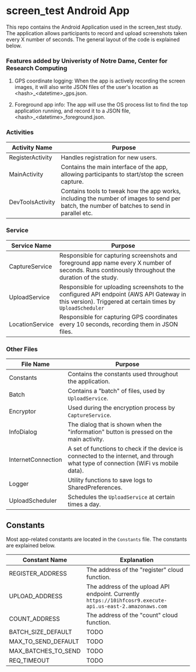 # screen_test Android App

This repo contains the Android Application used in the screen_test study. The application allows participants to record and upload screenshots taken every X number of seconds. The general layout of the code is explained below.

### Features added by Univeristy of Notre Dame, Center for Research Computing

1.  GPS coordinate logging:  When the app is actively recording the screen images, it will also write JSON files of the user's location as \<hash\>_\<datetime\>_gps.json.  

2.  Foreground app info:  The app will use the OS process list to find the top application running, and record it to a JSON file, \<hash\>_\<datetime\>_foreground.json.  



### Activities

| Activity Name    | Purpose                                                      |
| ---------------- | ------------------------------------------------------------ |
| RegisterActivity | Handles registration for new users.                          |
| MainActivity     | Contains the main interface of the app, allowing participants to start/stop the screen capture. |
| DevToolsActivity | Contains tools to tweak how the app works, including the number of images to send per batch, the number of batches to send in parallel etc. |

### Service

| Service Name   | Purpose                                                      |
| -------------- | ------------------------------------------------------------ |
| CaptureService | Responsible for capturing screenshots and foreground app name every X number of seconds. Runs continously throughout the duration of the study. |
| UploadService  | Responsible for uploading screenshots to the configured API endpoint (AWS API Gateway in this version). Triggered at certain times by `UploadScheduler` |
| LocationService| Responsible for capturing GPS coordinates every 10 seconds, recording them in JSON files.  |

### Other Files

| File Name          | Purpose                                                      |
| ------------------ | ------------------------------------------------------------ |
| Constants          | Contains the constants used throughout the application.      |
| Batch              | Contains a "batch" of files, used by `UploadService`.        |
| Encryptor          | Used during the encryption process by `CaptureService`.      |
| InfoDialog         | The dialog that is shown when the "information" button is pressed on the main activity. |
| InternetConnection | A set of functions to check if the device is connected to the internet, and through what type of connection (WiFi vs mobile data). |
| Logger             | Utility functions to save logs to SharedPreferences.         |
| UploadScheduler    | Schedules the `UploadService` at certain times a day.        |



## Constants

Most app-related constants are located in the `Constants` file. The constants are explained below.

| Constant Name       | Explanation                                   |
| ------------------- | --------------------------------------------- |
| REGISTER_ADDRESS    | The address of the "register" cloud function. |
| UPLOAD_ADDRESS      | The address of the upload API endpoint. Currently `https://10ihfcosr9.execute-api.us-east-2.amazonaws.com` |
| COUNT_ADDRESS       | The address of the "count" cloud function.    |
| BATCH_SIZE_DEFAULT  | TODO                                          |
| MAX_TO_SEND_DEFAULT | TODO                                          |
| MAX_BATCHES_TO_SEND | TODO                                          |
| REQ_TIMEOUT         | TODO                                          |

